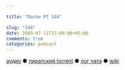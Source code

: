 ```yaml
---

title: "После РТ 144"

slug: "144"
date: 2009-07-11T17:09:00+03:00
comments: true
categories: podcast
---
```

[аудио](http://cdn.radio-t.com/rt144post.mp3) ● [пиратский torrent](http://pirates.radio-t.com/torrents/rt144post.mp3.torrent) ● [лог чата](http://chat.radio-t.com/logs/radio-t-144.html) ● [wiki](http://wiki.radio-t.com/%D0%9F%D0%BE%D1%81%D0%BB%D0%B5_%D0%A0%D0%A2_144)<audio src="http://cdn.radio-t.com/rt144post.mp3" preload="none">
